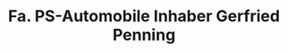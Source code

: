 ---
title: "Fa. PS-Automobile Inhaber Gerfried Penning"
url: /westoverledingen/fa-ps-automobile-inhaber-gerfried-penning/
shop: Autowerkstatt
---